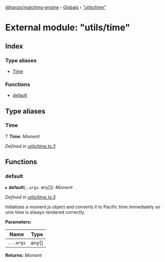 [@hanzo/matching-engine](../README.md) › [Globals](../globals.md) › ["utils/time"](_utils_time_.md)

# External module: "utils/time"

## Index

### Type aliases

* [Time](_utils_time_.md#time)

### Functions

* [default](_utils_time_.md#default)

## Type aliases

###  Time

Ƭ **Time**: *Moment*

*Defined in [utils/time.ts:3](https://github.com/hanzoai/matching-engine/blob/976fc6f/src/utils/time.ts#L3)*

## Functions

###  default

▸ **default**(...`args`: any[]): *Moment*

*Defined in [utils/time.ts:3](https://github.com/hanzoai/matching-engine/blob/976fc6f/src/utils/time.ts#L3)*

Initializes a moment.js object and converts it to Pacific time immediately so
unix time is always rendered correctly.

**Parameters:**

Name | Type |
------ | ------ |
`...args` | any[] |

**Returns:** *Moment*
